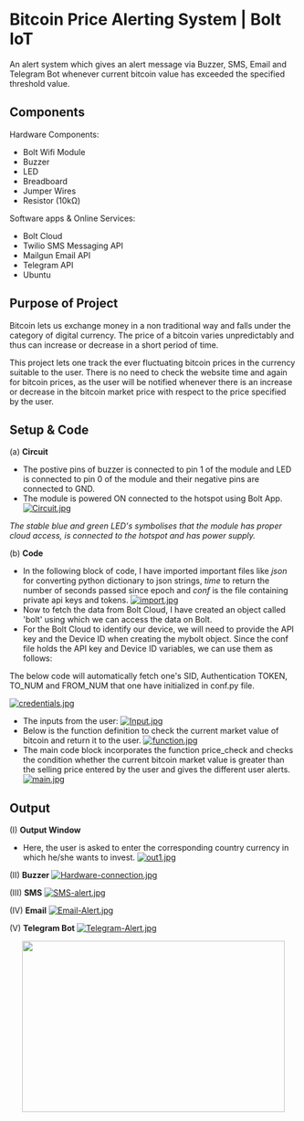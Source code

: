 
# Bitcoin Price Alerting System | Bolt IoT

An alert system which gives an alert message via Buzzer, SMS, Email and Telegram Bot whenever current bitcoin value has exceeded the specified threshold value.

## Components
Hardware Components:
 - Bolt Wifi Module
 - Buzzer
 - LED
 - Breadboard
 - Jumper Wires
 - Resistor (10kΩ)

 Software apps & Online Services:
 - Bolt Cloud
 - Twilio SMS Messaging API
 - Mailgun Email API
 - Telegram API
 - Ubuntu
## Purpose of Project

Bitcoin lets us exchange money in a non traditional way and falls under the category of digital currency. The price of a bitcoin varies unpredictably and thus can increase or decrease in a short period of time.

This project lets one track the ever fluctuating bitcoin prices in the currency suitable to the user. There is no need to check the website time and again for bitcoin prices, as the user will be notified whenever there is an increase or decrease in the bitcoin market price with respect to the price specified by the user.


## Setup & Code
(a) **Circuit**

- The postive pins of buzzer is connected to pin 1 of the module and LED is connected to pin 0 of the module and their negative pins are connected to GND.
- The module is powered ON connected to the hotspot using Bolt App.
[![Circuit.jpg](https://i.postimg.cc/B6ddqCT1/Circuit.jpg)](https://postimg.cc/XGk2LdDV)

*The stable blue and green LED's symbolises that the module has proper cloud access, is connected to the hotspot and has power supply.*

(b) **Code**

- In the following block of code, I have imported important files like _json_ for converting python dictionary to json strings, _time_ to return the number of seconds passed since epoch and _conf_ is the file containing private api keys and tokens.
[![import.jpg](https://i.postimg.cc/zvGRGnq8/import.jpg)](https://postimg.cc/KkCY93KH)
- Now to fetch the data from Bolt Cloud, I have created an object called 'bolt' using which we can access the data on Bolt.
- For the Bolt Cloud to identify our device, we will need to provide the API key and the Device ID when creating the mybolt object. Since the conf file holds the API key and Device ID variables, we can use them as follows:

The below code will automatically fetch one's SID, Authentication TOKEN, TO_NUM and FROM_NUM that one have initialized in conf.py file. 

[![credentials.jpg](https://i.postimg.cc/Fz61F8PV/credentials.jpg)](https://postimg.cc/gLvGNSbx)
- The inputs from the user:
[![Input.jpg](https://i.postimg.cc/Kc1MwDpD/Input.jpg)](https://postimg.cc/z31vRKry)
- Below is the function definition to check the current market value of bitcoin and return it to the user.
[![function.jpg](https://i.postimg.cc/cCG0DW5j/function.jpg)](https://postimg.cc/JDxfnf8c)
- The main code block incorporates the function price_check and checks the condition whether the current bitcoin market value is greater than the selling price entered by the user and gives the different user alerts.
[![main.jpg](https://i.postimg.cc/y6hHVwG1/main.jpg)](https://postimg.cc/Jthgxdmv)

## Output
(I) **Output Window**

- Here, the user is asked to enter the corresponding country currency in which he/she wants to invest.
[![out1.jpg](https://i.postimg.cc/TYXHP1DF/out1.jpg)](https://postimg.cc/Z0VL7Tjx)

(II) **Buzzer**
[![Hardware-connection.jpg](https://i.postimg.cc/yYch5LLZ/Hardware-connection.jpg)](https://postimg.cc/JG7BH5Vr)

(III) **SMS**
[![SMS-alert.jpg](https://i.postimg.cc/mD72R1J8/SMS-alert.jpg)](https://postimg.cc/KkvyDjZM)

(IV) **Email**
[![Email-Alert.jpg](https://i.postimg.cc/Qthv9BV6/Email-Alert.jpg)](https://postimg.cc/qtD1Wvsn)

(V) **Telegram Bot**
[![Telegram-Alert.jpg](https://i.postimg.cc/ydxXbBG1/Telegram-Alert.jpg)](https://postimg.cc/dkMy7Mvp)

<p align="center">
  <img width="460" height="300" src="[http://www.fillmurray.com/460/300](https://i.postimg.cc/ydxXbBG1/Telegram-Alert.jpg)">
</p>
